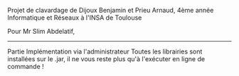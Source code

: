 Projet de clavardage de Dijoux Benjamin et Prieu Arnaud, 
4ème année Informatique et Réseaux à l'INSA de Toulouse

Pour Mr Slim Abdelatif, 

---------------------------------------------------

Partie Implémentation via l'administrateur 
Toutes les librairies sont installées sur le .jar, 
il ne vous reste plus qu'à l'exécuter en ligne de commande ! 

